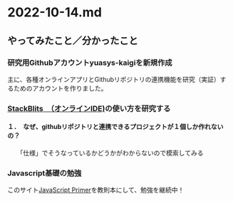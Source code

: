 # 2022-10-14.md  

## やってみたこと／分かったこと  

### 研究用Githubアカウントyuasys-kaigiを新規作成  

  主に、各種オンラインアプリとGithubリポジトリの連携機能を研究（実証）するためのアカウントを作りました。

### [StackBlits　（オンラインIDE)](https://stackblitz.com/)の使い方を研究する  

#### １．　なぜ、githubリポジトリと連携できるプロジェクトが１個しか作れないの？  

　　「仕様」でそうなっているかどうかがわからないので模索してみる  

### Javascript基礎の勉強  

このサイト[JavaScript Primer](https://jsprimer.net/)を教則本にして、勉強を継続中！
